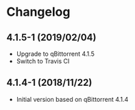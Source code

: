 # Changelog

## 4.1.5-1 (2019/02/04)

* Upgrade to qBittorrent 4.1.5
* Switch to Travis CI

## 4.1.4-1 (2018/11/22)

* Initial version based on qBittorrent 4.1.4
